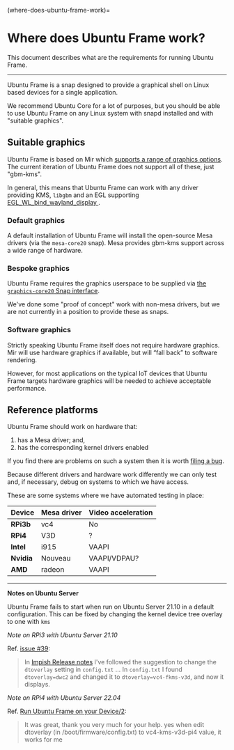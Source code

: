 (where-does-ubuntu-frame-work)=
# Where does Ubuntu Frame work?

This document describes what are the requirements for running Ubuntu Frame.

---

Ubuntu Frame is a snap designed to provide a graphical shell on Linux based devices for a single application.

We recommend Ubuntu Core for a lot of purposes, but you should be able to use Ubuntu Frame on any Linux system with snapd installed and with "suitable graphics".

## Suitable graphics

Ubuntu Frame is based on Mir which [supports a range of graphics options](https://discourse.ubuntu.com/t/mir-graphics-support/13185/). The current iteration of Ubuntu Frame does not support all of these, just "gbm-kms".

In general, this means that Ubuntu Frame can work with any driver providing KMS, `libgbm` and an EGL supporting [EGL_WL_bind_wayland_display ](https://www.khronos.org/registry/EGL/extensions/WL/EGL_WL_bind_wayland_display.txt).

### Default graphics

A default installation of Ubuntu Frame will install the open-source Mesa drivers (via the `mesa-core20` snap). Mesa provides gbm-kms support across a wide range of hardware.

### Bespoke graphics

Ubuntu Frame requires the graphics userspace to be supplied via [the `graphics-core20` Snap interface](https://discourse.ubuntu.com/t/the-graphics-core20-snap-interface/23000/).

We've done some "proof of concept" work with non-mesa drivers, but we are not currently in a position to provide these as snaps.

### Software graphics

Strictly speaking Ubuntu Frame itself does not require hardware graphics. Mir will use hardware graphics if available, but will “fall back” to software rendering.

However, for most applications on the typical IoT devices that Ubuntu Frame targets hardware graphics will be needed to achieve acceptable performance.

## Reference platforms

Ubuntu Frame should work on hardware that:

1. has a Mesa driver; and,
2. has the corresponding kernel drivers enabled

If you find there are problems on such a system then it is worth [filing a bug](https://github.com/MirServer/ubuntu-frame/issues).

Because different drivers and hardware work differently we can only test and, if necessary, debug on systems to which we have access.

These are some systems where we have automated testing in place:

|Device|Mesa driver|Video acceleration|
| --- | --- | --- |
|**RPi3b**|vc4|No|
|**RPi4**|V3D|?|
|**Intel**|i915|VAAPI|
|**Nvidia**|Nouveau|VAAPI/VDPAU?|
|**AMD**|radeon|VAAPI|

----
**Notes on Ubuntu Server**

Ubuntu Frame fails to start when run on Ubuntu Server 21.10 in a default configuration. This can be fixed by changing the kernel device tree overlay to one with `kms`

*Note on RPi3 with Ubuntu Server 21.10*

Ref. [issue #39](https://github.com/MirServer/ubuntu-frame/issues/39):

> In [Impish Release notes](https://discourse.ubuntu.com/t/impish-indri-release-notes/21951) I've followed the suggestion to change the `dtoverlay` setting in `config.txt`  ... In `config.txt` I found `dtoverlay=dwc2` and changed it to `dtoverlay=vc4-fkms-v3d`, and now it displays.

*Note on RPi4 with Ubuntu Server 22.04*

Ref. [ Run Ubuntu Frame on your Device/2](https://discourse.ubuntu.com/t/29377/2):

> It was great, thank you very much for your help. yes when edit dtoverlay (in /boot/firmware/config.txt) to vc4-kms-v3d-pi4 value, it works for me
